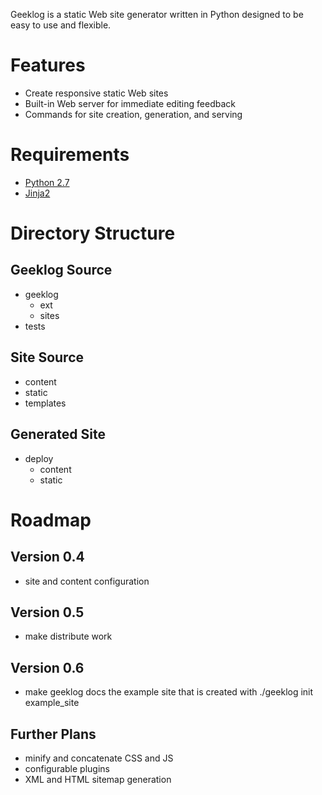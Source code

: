 Geeklog is a static Web site generator written in Python designed to be easy
to use and flexible.

# Features
* Create responsive static Web sites
* Built-in Web server for immediate editing feedback
* Commands for site creation, generation, and serving

# Requirements
* [Python 2.7](http://python.org/)
* [Jinja2](http://jinja.pocoo.org/)

# Directory Structure

## Geeklog Source
* geeklog
    * ext
    * sites
* tests

## Site Source
* content
* static
* templates

## Generated Site
* deploy
    * content
    * static

# Roadmap

## Version 0.4

* site and content configuration

## Version 0.5

* make distribute work

## Version 0.6

* make geeklog docs the example site that is created with ./geeklog init example_site

## Further Plans

* minify and concatenate CSS and JS
* configurable plugins
* XML and HTML sitemap generation
